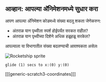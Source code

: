 ## आव्हान: आपल्या अ‍ॅनिमेशनमध्ये सुधार करा

आपण आपल्या अ‍ॅनिमेशन कोडमध्ये संख्या बदलू शकता जेणेकरुन:

+ अंतराळ यान पृथ्वीला स्पर्श होईपर्यंत सरकत राहील?
+ अंतराळ यान पृथ्वीच्या दिशेने अधिक हळूहळू सरकेल?

आपल्याला या विभागातील संख्या बदलण्याची आवश्यकता असेलः

![Rocketship sprite](images/sprite-spaceship.png)

```blocks3
glide (1) secs to x:(0) y:(0)
```

[[[generic-scratch3-coordinates]]]